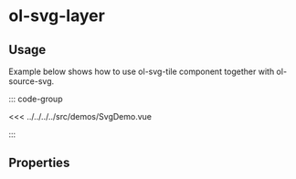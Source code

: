 # ol-svg-layer

<script setup>
import SvgDemo from "@demos/SvgDemo.vue"
</script>
<ClientOnly>
<SvgDemo />
</ClientOnly>

## Usage

Example below shows how to use ol-svg-tile component together with ol-source-svg.

::: code-group

<<< ../../../../src/demos/SvgDemo.vue

:::

## Properties
